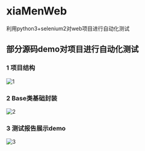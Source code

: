 # xiaMenWeb
利用python3+selenium2对web项目进行自动化测试

## 部分源码demo对项目进行自动化测试
### 1 项目结构
![1](http://i1.fuimg.com/709492/81d95046cf9965b2.png)
### 2 Base类基础封装
![2](http://i1.fuimg.com/709492/0a88478ddb7020f5.png)
### 3 测试报告展示demo
![3](http://i1.fuimg.com/709492/69c2a25979267fb1.png)

